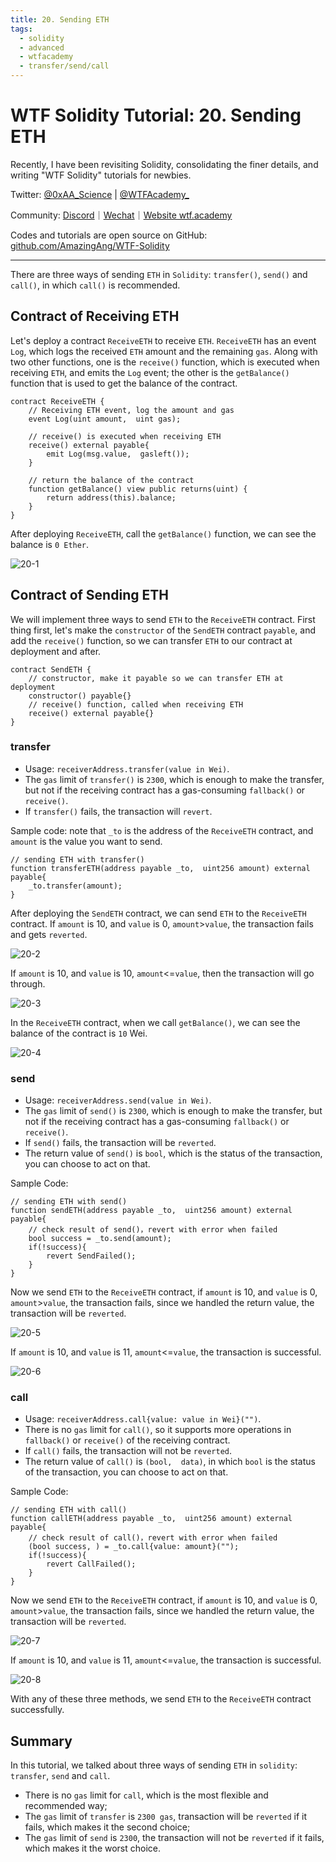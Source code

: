 ```yaml
---
title: 20. Sending ETH
tags:
  - solidity
  - advanced
  - wtfacademy
  - transfer/send/call
---
```


# WTF Solidity Tutorial: 20. Sending ETH

Recently, I have been revisiting Solidity, consolidating the finer details, and writing "WTF Solidity" tutorials for newbies. 

Twitter: [@0xAA_Science](https://twitter.com/0xAA_Science) | [@WTFAcademy_](https://twitter.com/WTFAcademy_)

Community: [Discord](https://discord.gg/5akcruXrsk)｜[Wechat](https://docs.google.com/forms/d/e/1FAIpQLSe4KGT8Sh6sJ7hedQRuIYirOoZK_85miz3dw7vA1-YjodgJ-A/viewform?usp=sf_link)｜[Website wtf.academy](https://wtf.academy)

Codes and tutorials are open source on GitHub: [github.com/AmazingAng/WTF-Solidity](https://github.com/AmazingAng/WTF-Solidity)

-----
There are three ways of sending `ETH` in `Solidity`: `transfer()`, `send()` and `call()`, in which `call()` is recommended. 

## Contract of Receiving ETH
Let's deploy a contract `ReceiveETH` to receive `ETH`. `ReceiveETH` has an event `Log`, which logs the received `ETH` amount and the remaining `gas`. Along with two other functions, one is the `receive()` function, which is executed when receiving `ETH`, and emits the `Log` event; the other is  the `getBalance()` function that is used to get the balance of the contract. 
```solidity
contract ReceiveETH {
    // Receiving ETH event, log the amount and gas
    event Log(uint amount,  uint gas);
    
    // receive() is executed when receiving ETH
    receive() external payable{
        emit Log(msg.value,  gasleft());
    }
    
    // return the balance of the contract
    function getBalance() view public returns(uint) {
        return address(this).balance;
    }
}
```

After deploying `ReceiveETH`, call the `getBalance()` function, we can see the balance is `0 Ether`. 

![20-1](./img/20-1.png)

## Contract of Sending ETH
We will implement three ways to send `ETH` to the `ReceiveETH` contract. First thing first, let's make the `constructor` of the `SendETH` contract `payable`, and add the `receive()` function, so we can transfer `ETH` to our contract at deployment and after.
```solidity
contract SendETH {
    // constructor, make it payable so we can transfer ETH at deployment
    constructor() payable{}
    // receive() function, called when receiving ETH
    receive() external payable{}
}
```
### transfer
- Usage: `receiverAddress.transfer(value in Wei)`. 
- The `gas` limit of `transfer()` is `2300`, which is enough to make the transfer, but not if the receiving contract has a gas-consuming `fallback()` or `receive()`. 
- If `transfer()` fails, the transaction will `revert`. 

Sample code: note that `_to` is the address of the `ReceiveETH` contract, and `amount` is the value you want to send.
```solidity
// sending ETH with transfer()
function transferETH(address payable _to,  uint256 amount) external payable{
	_to.transfer(amount);
}
```

After deploying the `SendETH` contract, we can send `ETH` to the `ReceiveETH` contract. If `amount` is 10, and `value` is 0, `amount`>`value`, the transaction fails and gets `reverted`. 

![20-2](./img/20-2.png)

If `amount` is 10, and `value` is 10, `amount`<=`value`, then the transaction will go through. 

![20-3](./img/20-3.png)

In the `ReceiveETH` contract, when we call `getBalance()`, we can see the balance of the contract is `10` Wei. 

![20-4](./img/20-4.png)

### send

- Usage: `receiverAddress.send(value in Wei)`. 
- The `gas` limit of `send()` is `2300`, which is enough to make the transfer, but not if the receiving contract has a gas-consuming `fallback()` or `receive()`. 
- If `send()` fails, the transaction will be `reverted`. 
- The return value of `send()` is `bool`, which is the status of the transaction, you can choose to act on that. 

Sample Code:
```solidity
// sending ETH with send()
function sendETH(address payable _to,  uint256 amount) external payable{
    // check result of send()，revert with error when failed
    bool success = _to.send(amount);
    if(!success){
    	revert SendFailed();
    }
}
```

Now we send `ETH` to the `ReceiveETH` contract, if `amount` is 10, and `value` is 0, `amount`>`value`, the transaction fails, since we handled the return value, the transaction will be `reverted`. 

![20-5](./img/20-5.png)

If `amount` is 10, and `value` is 11, `amount`<=`value`, the transaction is successful. 

![20-6](./img/20-6.png)

### call

- Usage: `receiverAddress.call{value: value in Wei}("")`. 
- There is no `gas` limit for `call()`, so it supports more operations in `fallback()` or `receive()` of the receiving contract. 
- If `call()` fails, the transaction will not be `reverted`. 
- The return value of `call()` is `(bool,  data)`, in which `bool` is the status of the transaction, you can choose to act on that. 

Sample Code:
```solidity
// sending ETH with call()
function callETH(address payable _to,  uint256 amount) external payable{
    // check result of call()，revert with error when failed
    (bool success, ) = _to.call{value: amount}("");
    if(!success){
    	revert CallFailed();
    }
}
```

Now we send `ETH` to the `ReceiveETH` contract, if `amount` is 10, and `value` is 0, `amount`>`value`, the transaction fails, since we handled the return value, the transaction will be `reverted`. 

![20-7](./img/20-7.png)

If `amount` is 10, and `value` is 11, `amount`<=`value`, the transaction is successful. 

![20-8](./img/20-8.png)

With any of these three methods, we send `ETH` to the `ReceiveETH` contract successfully.

## Summary
In this tutorial, we talked about three ways of sending `ETH` in `solidity`:
`transfer`, `send` and `call`. 
- There is no `gas` limit for `call`, which is the most flexible and recommended way;
- The `gas` limit of `transfer` is `2300 gas`, transaction will be `reverted` if it fails, which makes it the second choice;
- The `gas` limit of `send` is `2300`, the transaction will not be `reverted` if it fails, which makes it the worst choice. 




